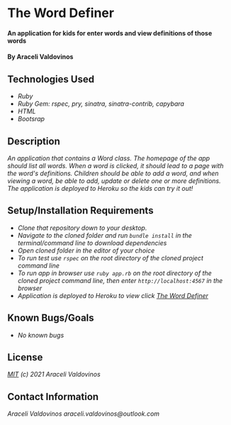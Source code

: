 # The Word Definer

#### An application for kids for enter words and view definitions of those words

#### By Araceli Valdovinos

## Technologies Used

* _Ruby_
* _Ruby Gem: rspec, pry, sinatra, sinatra-contrib, capybara_
* _HTML_
* _Bootsrap_


## Description
_An application that contains a Word class. The homepage of the app should list all words. When a word is clicked, it should lead to a page with the word's definitions. Children should be able to add a word, and when viewing a word, be able to add, update or delete one or more definitions. The application is deployed to Heroku so the kids can try it out!_


## Setup/Installation Requirements
* _Clone that repository down to your desktop._
* _Navigate to the cloned folder and run `bundle install` in the terminal/command line to download dependencies_
* _Open cloned folder in the editor of your choice_
* _To run test use `rspec` on the root directory of the cloned project command line_
* _To run app in browser use `ruby app.rb` on the root directory of the cloned project command line, then enter `http://localhost:4567` in the browser_
* _Application is deployed to Heroku to view click [The Word Definer](https://warm-ridge-00087.herokuapp.com/home)_


## Known Bugs/Goals
* _No known bugs_


## License
_[MIT](https://opensource.org/licenses/MIT) (c) 2021 Araceli Valdovinos_


## Contact Information
_Araceli Valdovinos araceli.valdovinos@outlook.com_